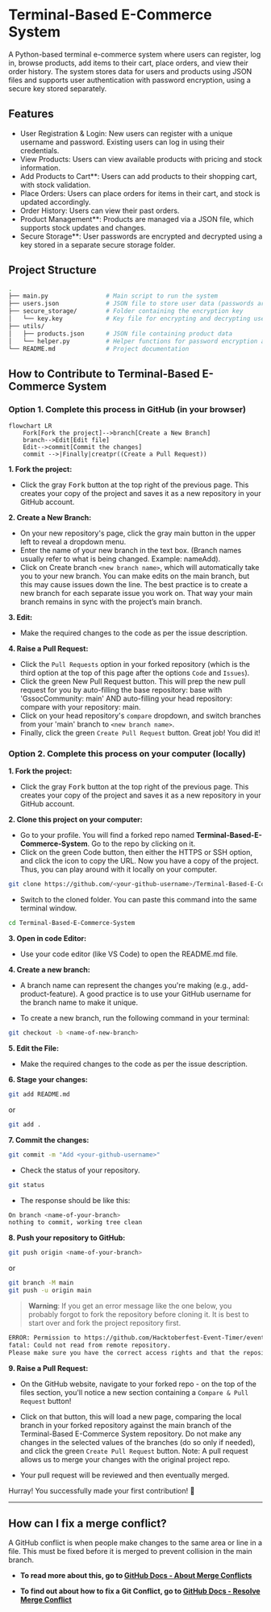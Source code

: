 # Terminal-Based E-Commerce System

A Python-based terminal e-commerce system where users can register, log in, browse products, add items to their cart, place orders, and view their order history. The system stores data for users and products using JSON files and supports user authentication with password encryption, using a secure key stored separately.

## Features

- User Registration & Login: New users can register with a unique username and password. Existing users can log in using their credentials.
- View Products: Users can view available products with pricing and stock information.
- Add Products to Cart**: Users can add products to their shopping cart, with stock validation.
- Place Orders: Users can place orders for items in their cart, and stock is updated accordingly.
- Order History: Users can view their past orders.
- Product Management**: Products are managed via a JSON file, which supports stock updates and changes.
- Secure Storage**: User passwords are encrypted and decrypted using a key stored in a separate secure storage folder.

## Project Structure

```bash
.
├── main.py                # Main script to run the system
├── users.json             # JSON file to store user data (passwords are encrypted)
├── secure_storage/        # Folder containing the encryption key
│   └── key.key            # Key file for encrypting and decrypting user passwords
├── utils/
│   ├── products.json      # JSON file containing product data
│   └── helper.py          # Helper functions for password encryption and decryption
└── README.md              # Project documentation

```

## How to Contribute to Terminal-Based E-Commerce System

### Option 1. Complete this process in GitHub (in your browser)

```mermaid
flowchart LR
    Fork[Fork the project]-->branch[Create a New Branch]
    branch-->Edit[Edit file]
    Edit-->commit[Commit the changes]
    commit -->|Finally|creatpr((Create a Pull Request))
```

**1. Fork the project:**

- Click the gray <kbd>Fork</kbd> button at the top right of the previous page. This creates your copy of the project and saves it as a new repository in your GitHub account.

**2. Create a New Branch:**

- On your new repository's page, click the gray main button in the upper left to reveal a dropdown menu.
- Enter the name of your new branch in the text box. (Branch names usually refer to what is being changed. Example: nameAdd).
- Click on Create branch `<new branch name>`, which will automatically take you to your new branch. You can make edits on the main branch, but this may cause issues down the line. The best practice is to create a new branch for each separate issue you work on. That way your main branch remains in sync with the project’s main branch.

**3. Edit:**

- Make the required changes to the code as per the issue description.

**4. Raise a Pull Request:**

- Click the `Pull Requests` option in your forked repository (which is the third option at the top of this page after the options `Code` and `Issues`).
- Click the green New Pull Request button. This will prep the new pull request for you by auto-filling the base repository: base with 'GssocCommunity: main' AND auto-filling your head repository: compare with your repository: main.
- Click on your head repository's `compare` dropdown, and switch branches from your 'main' branch to `<new branch name>`.
- Finally, click the green `Create Pull Request` button. Great job! You did it!

### Option 2. Complete this process on your computer (locally)

**1. Fork the project:**

- Click the gray <kbd>Fork</kbd> button at the top right of the previous page. This creates your copy of the project and saves it as a new repository in your GitHub account.

**2. Clone this project on your computer:**

- Go to your profile. You will find a forked repo named **Terminal-Based-E-Commerce-System**. Go to the repo by clicking on it.
- Click on the green Code button, then either the HTTPS or SSH option, and click the icon to copy the URL. Now you have a copy of the project. Thus, you can play around with it locally on your computer.

```bash
git clone https://github.com/<your-github-username>/Terminal-Based-E-Commerce-System.git
```

- Switch to the cloned folder. You can paste this command into the same terminal window.

```bash
cd Terminal-Based-E-Commerce-System
```

**3. Open in code Editor:**

- Use your code editor (like VS Code) to open the README.md file.

**4. Create a new branch:**

- A branch name can represent the changes you're making (e.g., add-product-feature). A good practice is to use your GitHub username for the branch name to make it unique.

- To create a new branch, run the following command in your terminal:

```bash
git checkout -b <name-of-new-branch>
```

**5. Edit the File:**

- Make the required changes to the code as per the issue description.

**6. Stage your changes:**

```bash
git add README.md
```

or

```bash
git add .
```

**7. Commit the changes:**

```bash
git commit -m "Add <your-github-username>"
```

- Check the status of your repository.

```bash
git status
```

- The response should be like this:

```bash
On branch <name-of-your-branch>
nothing to commit, working tree clean
```

**8. Push your repository to GitHub:**

```bash
git push origin <name-of-your-branch>
```

or

```bash
git branch -M main
git push -u origin main
```

> **Warning**: If you get an error message like the one below, you probably forgot to fork the repository before cloning it. It is best to start over and fork the project repository first.

```bash
ERROR: Permission to https://github.com/Hacktoberfest-Event-Timer/eventTimer.git denied to <your-github-username>.
fatal: Could not read from remote repository.
Please make sure you have the correct access rights and that the repository exists.
```

**9. Raise a Pull Request:**

- On the GitHub website, navigate to your forked repo - on the top of the files section, you'll notice a new section containing a `Compare & Pull Request` button!

- Click on that button, this will load a new page, comparing the local branch in your forked repository against the main branch of the Terminal-Based E-Commerce System repository. Do not make any changes in the selected values of the branches (do so only if needed), and click the green `Create Pull Request` button. 
  Note: A pull request allows us to merge your changes with the original project repo.

- Your pull request will be reviewed and then eventually merged.

Hurray! You successfully made your first contribution! 🎉

---

## How can I fix a merge conflict?

A GitHub conflict is when people make changes to the same area or line in a file. This must be fixed before it is merged to prevent collision in the main branch.

- **To read more about this, go to [GitHub Docs - About Merge Conflicts](https://docs.github.com/en/github/collaborating-with-pull-requests/addressing-merge-conflicts/about-merge-conflicts)**

- **To find out about how to fix a Git Conflict, go to [GitHub Docs - Resolve Merge Conflict](https://docs.github.com/en/github/collaborating-with-pull-requests/addressing-merge-conflicts/resolving-a-merge-conflict-on-github)**
